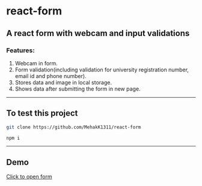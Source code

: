 # react-form
## A react form with webcam and input validations
### Features:
1. Webcam in form.
2. Form validation(including validation for university registration number, email id and phone number).
3. Stores data and image in local storage.
4. Shows data after submitting the form in new page.

---
## To test this project
```bash
git clone https://github.com/MehakK1311/react-form
```

```bash
npm i
```

---
## Demo

[Click to open form](https://main--gleeful-smakager-2bb1e0.netlify.app/)
